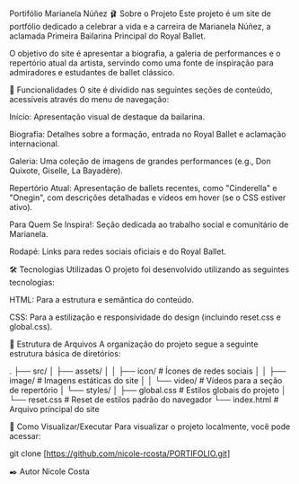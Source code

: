 Portifólio Marianela Núñez
🩰 Sobre o Projeto
Este projeto é um site de portfólio dedicado a celebrar a vida e a carreira de Marianela Núñez, a aclamada Primeira Bailarina Principal do Royal Ballet.

O objetivo do site é apresentar a biografia, a galeria de performances e o repertório atual da artista, servindo como uma fonte de inspiração para admiradores e estudantes de ballet clássico.

🌟 Funcionalidades
O site é dividido nas seguintes seções de conteúdo, acessíveis através do menu de navegação:

Início: Apresentação visual de destaque da bailarina.

Biografia: Detalhes sobre a formação, entrada no Royal Ballet e aclamação internacional.

Galeria: Uma coleção de imagens de grandes performances (e.g., Don Quixote, Giselle, La Bayadère).

Repertório Atual: Apresentação de ballets recentes, como "Cinderella" e "Onegin", com descrições detalhadas e vídeos em hover (se o CSS estiver ativo).

Para Quem Se Inspira!: Seção dedicada ao trabalho social e comunitário de Marianela.

Rodapé: Links para redes sociais oficiais e do Royal Ballet.

🛠️ Tecnologias Utilizadas
O projeto foi desenvolvido utilizando as seguintes tecnologias:

HTML: Para a estrutura e semântica do conteúdo.

CSS: Para a estilização e responsividade do design (incluindo reset.css e global.css).

📁 Estrutura de Arquivos
A organização do projeto segue a seguinte estrutura básica de diretórios:

.
├── src/
│   ├── assets/
│   │   ├── icon/          # Ícones de redes sociais
│   │   ├── image/         # Imagens estáticas do site
│   │   └── video/         # Vídeos para a seção de repertório
│   └── styles/
│       ├── global.css     # Estilos globais do projeto
│       └── reset.css      # Reset de estilos padrão do navegador
└── index.html             # Arquivo principal do site

🚀 Como Visualizar/Executar
Para visualizar o projeto localmente, você pode acessar:

git clone [https://github.com/nicole-rcosta/PORTIFOLIO.git]



✒️ Autor
Nicole Costa